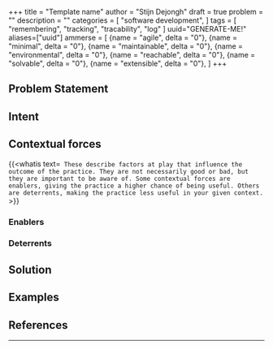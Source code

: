 +++
title = "Template name"
author = "Stijn Dejongh"
draft = true
problem = ""
description = ""
categories = [
    "software development",
]
tags = [
    "remembering", "tracking", "tracability", "log"
]
uuid="GENERATE-ME!"
aliases=["uuid"]
ammerse = [
    {name = "agile", delta = "0"},
    {name = "minimal", delta = "0"},
    {name = "maintainable", delta = "0"},
    {name = "environmental", delta = "0"},
    {name = "reachable", delta = "0"},
    {name = "solvable", delta = "0"},
    {name = "extensible", delta = "0"},
]
+++

## Problem Statement

## Intent

## Contextual forces

{{<whatis text=`
These describe factors at play that influence the outcome of the practice. They are not necessarily good or bad, but they are important to be
aware of. Some contextual forces are enablers, giving the practice a higher chance of being useful. Others are deterrents, making the practice less useful
in your given context.` >}}

### Enablers

### Deterrents

## Solution

## Examples

## References


---


